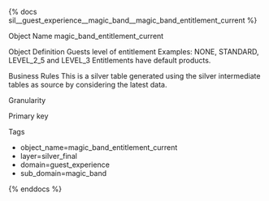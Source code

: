 {% docs sil__guest_experience__magic_band__magic_band_entitlement_current %}

Object Name
magic_band_entitlement_current

Object Definition
Guests level of entitlement  Examples: NONE, STANDARD, LEVEL_2_5 and LEVEL_3  Entitlements have default products.

Business Rules
This is a silver table generated using the silver intermediate tables as source by considering the latest data.

Granularity

Primary key

Tags
- object_name=magic_band_entitlement_current
- layer=silver_final
- domain=guest_experience
- sub_domain=magic_band

{% enddocs %}
